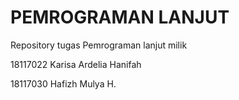 # PEMROGRAMAN LANJUT

Repository tugas Pemrograman lanjut milik

18117022 Karisa Ardelia Hanifah

18117030 Hafizh Mulya H.
